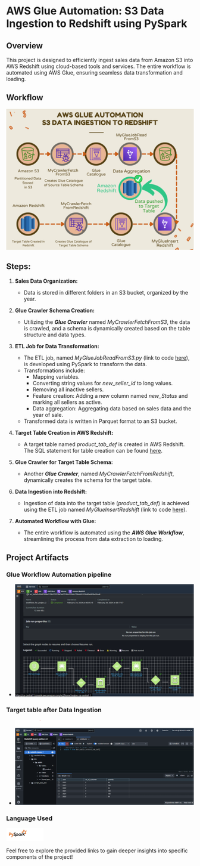 # AWS Glue Automation: S3 Data Ingestion to Redshift using PySpark

## Overview

This project is designed to efficiently ingest sales data from Amazon S3 into AWS Redshift using cloud-based tools and services. The entire workflow is automated using AWS Glue, ensuring seamless data transformation and loading.

## Workflow
![Flowchart](Images/Flowchart%20P2.png)

## Steps:
1. **Sales Data Organization:**
   - Data is stored in different folders in an S3 bucket, organized by the year.

2. **Glue Crawler Schema Creation:**
   - Utilizing the **_Glue Crawler_** named *MyCrawlerFetchFromS3*, the data is crawled, and a schema is dynamically created based on the table structure and data types.

3. **ETL Job for Data Transformation:**
   - The ETL job, named *MyGlueJobReadFromS3.py* (link to code [here](MyGlueJobReadFromS3.py)), is developed using PySpark to transform the data.
   - Transformations include:
     - Mapping variables.
     - Converting string values for *new_seller_id* to long values.
     - Removing all inactive sellers.
     - Feature creation: Adding a new column named *new_Status* and marking all sellers as active.
     - Data aggregation: Aggregating data based on sales data and the year of sale.
   - Transformed data is written in Parquet format to an S3 bucket.

4. **Target Table Creation in AWS Redshift:**
   - A target table named *product_tab_def* is created in AWS Redshift. The SQL statement for table creation can be found [here](SQL/Redshift_DDL.txt).

5. **Glue Crawler for Target Table Schema:**
   - Another **_Glue Crawler_**, named *MyCrawlerFetchFromRedshift*, dynamically creates the schema for the target table.

6. **Data Ingestion into Redshift:**
   - Ingestion of data into the target table (*product_tab_def*) is achieved using the ETL job named *MyGlueInsertRedshift* (link to code [here](MyGlueInsertRedshift.py)).

7. **Automated Workflow with Glue:**
   - The entire workflow is automated using the **_AWS Glue Workflow_**, streamlining the process from data extraction to loading.

## Project Artifacts
   ### Glue Workflow Automation pipeline
   - ![Workflow Picture](Images/Workflow%20Success.png)
   ### Target table after Data Ingestion
   - ![Output Picture](Images/Data%20In%20Target%20Table.png)

### Language Used
<img src="Images/PySpark_logo.jpeg" alt="PySpark Logo" width="100"/>

Feel free to explore the provided links to gain deeper insights into specific components of the project!
